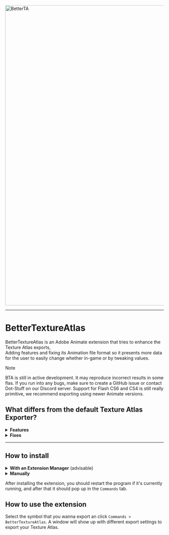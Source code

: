 <picture>
 <img src="https://github.com/user-attachments/assets/a7db43ad-ecda-4b53-9c5b-ed8efc834c64" alt="BetterTA" width="950"> 
</picture>

<hr>

<h1>BetterTextureAtlas </h1>
BetterTextureAtlas is an Adobe Animate extension that tries to enhance the Texture Atlas exports,<br> 
Adding features and fixing its Animation file format so it presents more data for the user to easily change whether in-game or by tweaking values.<br>

> [!NOTE]
> BTA is still in active development. It may reproduce incorrect results in some flas.
> If you run into any bugs, make sure to create a GitHub issue or contact Dot-Stuff on our Discord server.
> Support for Flash CS6 and CS4 is still really primitive, we recommend exporting using newer Animate versions.

## What differs from the default Texture Atlas Exporter?

<details>
  <summary><b>Features</b></summary>

  * [x] Blend Mode Support
  * [x] Baked Filters Support
  * [x] Matrix Reformatting
  * [x] Multi-Symbol Support
  * [x] Extra Metadata
  * [x] Dynamic Tween values
  * [x] Sound Support with its according settings (Event, Stream)
  * [x] ActionScript Support
  * [ ] Vector Support 
</details>

<details>
  <summary><b>Fixes</b></summary>

  * [x] Reformatting of Filters
  * [x] Filtered One Frame Symbols matrix errors
  * [x] Optimized exports (being able to export 5~ SWF videos with relative ease)
</details>

<hr>

## How to install

<details>
 <summary><b>With an Extension Manager</b> (advisable)</summary><hr>
With the <b>Extension Manager</b> open, whether from the Command Line or as an application, you install the extension, this should be known whether you use an application that comes within your Flash app or the CMD tool.<br><br>

That being said, if you're using the <b>Extension Manager</b> app, just accept the license it'll be provided and it should be good to go.

<hr></details>

<details>
 <summary><b>Manually</b></summary><hr>
 
 To install them manually, you need to go to <br>``C:\Users\[UserName]\AppData\Local\Adobe\[Flash/Animate version]\[yourLocale]\Configuration\Commands``<br>
Example: ``C:\Users\sotif\AppData\Local\Adobe\Animate 2022\en_US\Configuration\Commands``

With your `zxp` file, rename the extension to `zip` so you can extract the contents, except `BetterTextureAtlas.mxi` (this is only useful for the Extension Managers mentioned before)
<br><b>Pro Tip</b>: You can search where should the files be placed in the `mxi` file, specifically on the `<files>` block.

<hr></details>

After installing the extension, you should restart the program if it's currently running, and after that it should pop up in the `Commands` tab.

## How to use the extension

Select the symbol that you wanna export an click `Commands > BetterTextureAtlas`.
A window will show up with different export settings to export your Texture Atlas.
